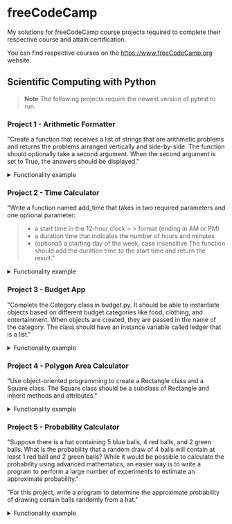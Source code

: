 # freeCodeCamp
My solutions for freeCodeCamp course projects required to complete their respective course and attain certification.

You can find respective courses on the https://www.freeCodeCamp.org website.

## Scientific Computing with Python

> **Note**
> The following projects require the newest version of pytest to run.

### Project 1 - Arithmetic Formatter

"Create a function that receives a list of strings that are arithmetic problems and returns the problems arranged vertically and side-by-side. The function should optionally take a second argument. When the second argument is set to True, the answers should be displayed."

<details><summary>Functionality example</summary>

Instructions used to build this project can be found at https://www.freecodecamp.org/learn/scientific-computing-with-python/scientific-computing-with-python-projects/arithmetic-formatter

Example function call:

```python
arithmetic_arranger(["32 + 698", "3801 - 2", "45 + 43", "123 + 49"])
```

Output:

```
   32      3801      45      123
+ 698    -    2    + 43    +  49
-----    ------    ----    -----
```

</details>

### Project 2 - Time Calculator

"Write a function named add_time that takes in two required parameters and one optional parameter:

> - a start time in the 12-hour clock > > format (ending in AM or PM)
> - a duration time that indicates the number of hours and minutes
> - (optional) a starting day of the week, case insensitive
The function should add the duration time to the start time and return the result."

<details><summary>Functionality example</summary>

Instructions used to build this project can be found at https://www.freecodecamp.org/learn/scientific-computing-with-python/scientific-computing-with-python-projects/time-calculator

Example function calls:

```python
add_time("3:00 PM", "3:10")
# Returns: 6:10 PM

add_time("11:30 AM", "2:32", "Monday")
# Returns: 2:02 PM, Monday

add_time("11:43 AM", "00:20")
# Returns: 12:03 PM

add_time("10:10 PM", "3:30")
# Returns: 1:40 AM (next day)

add_time("11:43 PM", "24:20", "tueSday")
# Returns: 12:03 AM, Thursday (2 days later)

add_time("6:30 PM", "205:12")
# Returns: 7:42 AM (9 days later)
```

</details>

### Project 3 - Budget App

"Complete the Category class in budget.py. It should be able to instantiate objects based on different budget categories like food, clothing, and entertainment. When objects are created, they are passed in the name of the category. The class should have an instance variable called ledger that is a list."

<details><summary>Functionality example</summary>

Instructions used to build this project can be found at https://www.freecodecamp.org/learn/scientific-computing-with-python/scientific-computing-with-python-projects/budget-app

Example output:

```
*************Food*************
initial deposit        1000.00
groceries               -10.15
restaurant and more foo -15.89
Transfer to Clothing    -50.00
Total: 923.96
```

Generated chart:

```
Percentage spent by category
100|          
 90|          
 80|          
 70|          
 60| o        
 50| o        
 40| o        
 30| o        
 20| o  o     
 10| o  o  o  
  0| o  o  o  
    ----------
     F  C  A  
     o  l  u  
     o  o  t  
     d  t  o  
        h     
        i     
        n     
        g     
```

</details>

### Project 4 - Polygon Area Calculator

"Use object-oriented programming to create a Rectangle class and a Square class. The Square class should be a subclass of Rectangle and inherit methods and attributes."

<details><summary>Functionality example</summary>

Instructions used to build this project can be found at https://www.freecodecamp.org/learn/scientific-computing-with-python/scientific-computing-with-python-projects/polygon-area-calculator

Usage example:

```
rect = shape_calculator.Rectangle(10, 5)
print(rect.get_area())
rect.set_height(3)
print(rect.get_perimeter())
print(rect)
print(rect.get_picture())

sq = shape_calculator.Square(9)
print(sq.get_area())
sq.set_side(4)
print(sq.get_diagonal())
print(sq)
print(sq.get_picture())

rect.set_height(8)
rect.set_width(16)
print(rect.get_amount_inside(sq))
```

This code should return:

```
50
26
Rectangle(width=10, height=3)
**********
**********
**********

81
5.656854249492381
Square(side=4)
****
****
****
****

8
```

</details>

### Project 5 - Probability Calculator

"Suppose there is a hat containing 5 blue balls, 4 red balls, and 2 green balls. What is the probability that a random draw of 4 balls will contain at least 1 red ball and 2 green balls? While it would be possible to calculate the probability using advanced mathematics, an easier way is to write a program to perform a large number of experiments to estimate an approximate probability."

"For this project, write a program to determine the approximate probability of drawing certain balls randomly from a hat."

<details><summary>Functionality example</summary>

Instructions used to build this project can be found at https://www.freecodecamp.org/learn/scientific-computing-with-python/scientific-computing-with-python-projects/probability-calculator

Usage example:

```
hat = Hat(black=6, red=4, green=3)
probability = experiment(hat=hat,
                  expected_balls={"red":2,"green":1},
                  num_balls_drawn=5,
                  num_experiments=2000)
```

Since this is based on random draws, the probability will be slightly different each time the code is run.

</details>

